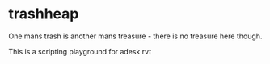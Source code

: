 # trashheap
One mans trash is another mans treasure - there is no treasure here though.

This is a scripting playground for adesk rvt